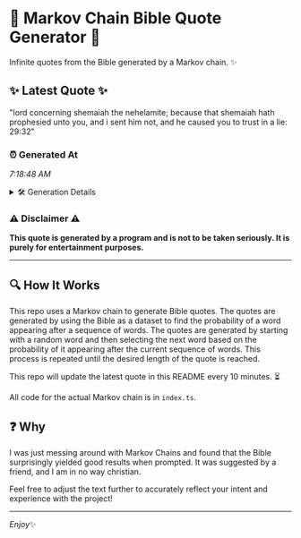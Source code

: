 # 📖 Markov Chain Bible Quote Generator 📖

Infinite quotes from the Bible generated by a Markov chain. ✨

## ✨ Latest Quote ✨
"lord concerning shemaiah the nehelamite; because that shemaiah hath prophesied unto you, and i sent him not, and he caused you to trust in a lie: 29:32"

### ⏰ Generated At
*7:18:48 AM*

<details>
    <summary>🛠️ Generation Details</summary>
    <p>
        <strong>🌱 Seed:</strong> lord<br>
        <strong>🔄 Iterations:</strong> 26<br>
        <strong>📜 Context History:</strong><br>[ lord ]: concerning<br>[ lord, concerning ]: shemaiah<br>[ lord, concerning, shemaiah ]: the<br>[ lord, concerning, shemaiah, the ]: nehelamite;<br>[ lord, concerning, shemaiah, the, nehelamite; ]: because<br>[ lord, concerning, shemaiah, the, nehelamite;, because ]: that<br>[ concerning, shemaiah, the, nehelamite;, because, that ]: shemaiah<br>[ shemaiah, the, nehelamite;, because, that, shemaiah ]: hath<br>[ the, nehelamite;, because, that, shemaiah, hath ]: prophesied<br>[ nehelamite;, because, that, shemaiah, hath, prophesied ]: unto<br>[ because, that, shemaiah, hath, prophesied, unto ]: you,<br>[ that, shemaiah, hath, prophesied, unto, you, ]: and<br>[ shemaiah, hath, prophesied, unto, you,, and ]: i<br>[ hath, prophesied, unto, you,, and, i ]: sent<br>[ prophesied, unto, you,, and, i, sent ]: him<br>[ unto, you,, and, i, sent, him ]: not,<br>[ you,, and, i, sent, him, not, ]: and<br>[ and, i, sent, him, not,, and ]: he<br>[ i, sent, him, not,, and, he ]: caused<br>[ sent, him, not,, and, he, caused ]: you<br>[ him, not,, and, he, caused, you ]: to<br>[ not,, and, he, caused, you, to ]: trust<br>[ and, he, caused, you, to, trust ]: in<br>[ he, caused, you, to, trust, in ]: a<br>[ caused, you, to, trust, in, a ]: lie:<br>[ you, to, trust, in, a, lie: ]: 29:32<br>
    </p>
</details>

### ⚠️ Disclaimer ⚠️
**This quote is generated by a program and is not to be taken seriously. It is purely for entertainment purposes.**

---

## 🔍 How It Works

This repo uses a Markov chain to generate Bible quotes. The quotes are generated by using the Bible as a dataset to find the probability of a word appearing after a sequence of words. The quotes are generated by starting with a random word and then selecting the next word based on the probability of it appearing after the current sequence of words. This process is repeated until the desired length of the quote is reached.

This repo will update the latest quote in this README every 10 minutes. ⏳

All code for the actual Markov chain is in `index.ts`.

## ❓ Why

I was just messing around with Markov Chains and found that the Bible surprisingly yielded good results when prompted. 
It was suggested by a friend, and I am in no way christian.

Feel free to adjust the text further to accurately reflect your intent and experience with the project!

---

*Enjoy*✨
